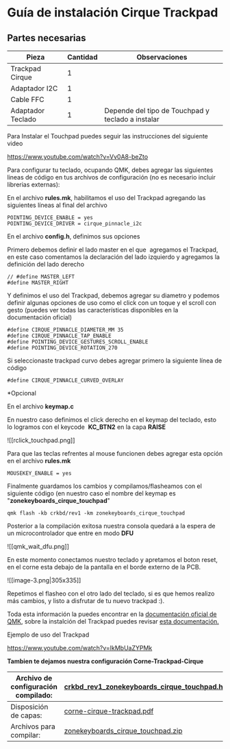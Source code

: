 

# Guía de instalación Cirque Trackpad

## Partes necesarias

|Pieza|Cantidad|Observaciones|
|---|---|---|
|Trackpad Cirque|1||
|Adaptador I2C|1||
|Cable FFC|1||
|Adaptador Teclado|1|Depende del tipo de Touchpad y teclado a instalar|

Para Instalar el Touchpad puedes seguir las instrucciones del siguiente video

https://www.youtube.com/watch?v=Vv0A8-beZto


Para configurar tu teclado, ocupando QMK, debes agregar las siguientes lineas de código en tus archivos de configuración (no es necesario incluir librerias externas):

En el archivo **rules.mk**, habilitamos el uso del Trackpad agregando las siguientes líneas al final del archivo

```
POINTING_DEVICE_ENABLE = yes
POINTING_DEVICE_DRIVER = cirque_pinnacle_i2c
```

En el archivo **config.h**, definimos sus opciones

Primero debemos definir el lado master en el que  agregamos el Trackpad, en este caso comentamos la declaración del lado izquierdo y agregamos la definición del lado derecho

```
// #define MASTER_LEFT
#define MASTER_RIGHT
```

Y definimos el uso del Trackpad, debemos agregar su diametro y podemos definir algunas opciones de uso como el click con un toque y el scroll con gesto (puedes ver todas las características disponibles en la documentación oficial)

```
#define CIRQUE_PINNACLE_DIAMETER_MM 35
#define CIRQUE_PINNACLE_TAP_ENABLE
#define POINTING_DEVICE_GESTURES_SCROLL_ENABLE
#define POINTING_DEVICE_ROTATION_270
```

Si seleccionaste trackpad curvo debes agregar primero la siguiente línea de código

```
#define CIRQUE_PINNACLE_CURVED_OVERLAY
```

*Opcional

En el archivo **keymap.c**

En nuestro caso definimos el click derecho en el keymap del teclado, esto lo logramos con el keycode 
**KC_BTN2** en la capa **RAISE**


![[rclick_touchpad.png]]


Para que las teclas refrentes al mouse funcionen debes agregar esta opción en el archivo **rules.mk**

```
MOUSEKEY_ENABLE = yes
```

Finalmente guardamos los cambios y compilamos/flasheamos con el siguiente código (en nuestro caso el nombre del keymap es "**zonekeyboards_cirque_touchpad**"

```
qmk flash -kb crkbd/rev1 -km zonekeyboards_cirque_touchpad
```

Posterior a la compilación exitosa nuestra consola quedará a la espera de un microcontrolador que entre en modo **DFU**


![[qmk_wait_dfu.png]]


En este momento conectamos nuestro teclado y apretamos el boton reset, en el corne esta debajo de la pantalla en el borde externo de la PCB.


![[image-3.png|305x335]]



Repetimos el flasheo con el otro lado del teclado, si es que hemos realizo más cambios, y listo a disfrutar de tu nuevo trackpad :).

Toda esta información la puedes encontrar en la [documentación oficial de QMK](https://docs.qmk.fm/#/), sobre la instalción del Trackpad puedes revisar [esta documentación.](https://github.com/qmk/qmk_firmware/blob/master/docs/feature_pointing_device.md)

Ejemplo de uso del Trackpad

https://www.youtube.com/watch?v=IkMbUaZYPMk



**Tambien te dejamos nuestra configuración Corne-Trackpad-Cirque**

| Archivo de configuración compilado: | [crkbd_rev1_zonekeyboards_cirque_touchpad.hex](https://zonekeyboards.cl/crkbd_rev1_zonekeyboards_cirque_touchpad.hex) |
| ----------------------------------- | --------------------------------------------------------------------------------------------------------------------- |
| Disposición de capas:               | [corne-cirque-trackpad.pdf](https://zonekeyboards.cl/Corne-Cirque-Trackpad.pdf)                                       |
| Archivos para compilar:             | [zonekeyboards_cirque_touchpad.zip](https://zonekeyboards.cl/zonekeyboards_cirque_touchpad.zip)                       |



